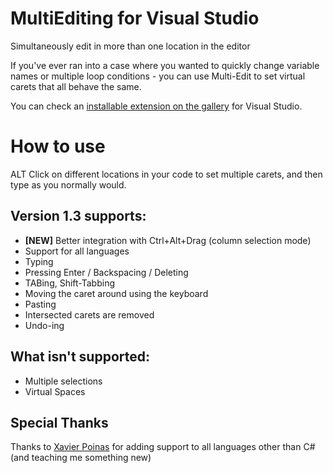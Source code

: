 MultiEditing for Visual Studio
===================================
Simultaneously edit in more than one location in the editor

If you've ever ran into a case where you wanted to quickly change variable names or multiple loop conditions - you can use Multi-Edit to set virtual carets that all behave the same.

You can check an [installable extension on the gallery](http://visualstudiogallery.msdn.microsoft.com/2beb9705-b568-45d1-8550-751e181e3aef) for Visual Studio.

How to use
===========
ALT Click on different locations in your code to set multiple carets, and then type as you normally would.

Version 1.3 supports:
---------------------
* **[NEW]** Better integration with Ctrl+Alt+Drag (column selection mode)
* Support for all languages
* Typing
* Pressing Enter / Backspacing / Deleting
* TABing, Shift-Tabbing
* Moving the caret around using the keyboard
* Pasting
* Intersected carets are removed
* Undo-ing
  
What isn't supported:
---------------------
* Multiple selections
* Virtual Spaces

Special Thanks
-------------------
Thanks to [Xavier Poinas](https://github.com/xps) for adding support to all languages other than C# (and teaching me something new)
